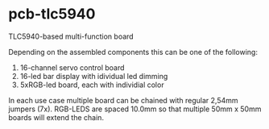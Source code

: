 # pcb-tlc5940
TLC5940-based multi-function board

Depending on the assembled components this can be one of the following:
1. 16-channel servo control board
2. 16-led bar display with idividual led dimming
3. 5xRGB-led board, each with individial color

In each use case multiple board can be chained with regular 2,54mm jumpers (7x).
RGB-LEDS are spaced 10.0mm so that multiple 50mm x 50mm boards will extend the chain.

